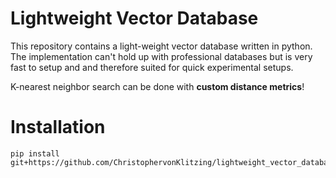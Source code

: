# Lightweight Vector Database
This repository contains a light-weight vector database written in python. The implementation can't hold up with professional databases but is very fast to setup and and therefore suited for quick experimental setups.

K-nearest neighbor search can be done with **custom distance metrics**!

# Installation
```
pip install git+https://github.com/ChristophervonKlitzing/lightweight_vector_database
```
